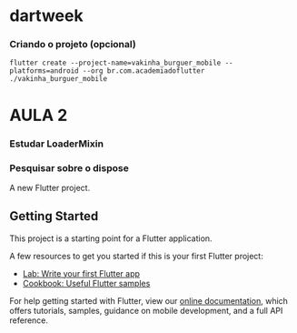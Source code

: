 # dartweek

### Criando o projeto (opcional)

~~~
flutter create --project-name=vakinha_burguer_mobile --platforms=android --org br.com.academiadoflutter ./vakinha_burguer_mobile
~~~

# AULA 2
### Estudar LoaderMixin
### Pesquisar sobre o dispose

A new Flutter project.

## Getting Started

This project is a starting point for a Flutter application.

A few resources to get you started if this is your first Flutter project:

- [Lab: Write your first Flutter app](https://flutter.dev/docs/get-started/codelab)
- [Cookbook: Useful Flutter samples](https://flutter.dev/docs/cookbook)

For help getting started with Flutter, view our
[online documentation](https://flutter.dev/docs), which offers tutorials,
samples, guidance on mobile development, and a full API reference.
